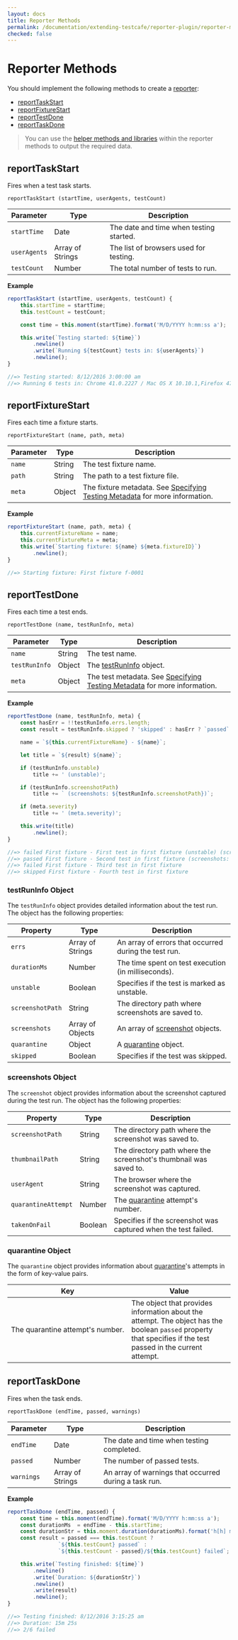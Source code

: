 ```yaml
---
layout: docs
title: Reporter Methods
permalink: /documentation/extending-testcafe/reporter-plugin/reporter-methods.html
checked: false
---
```

# Reporter Methods

You should implement the following methods to create a [reporter](README.md#implementing-the-reporter):

* [reportTaskStart](#reporttaskstart)
* [reportFixtureStart](#reportfixturestart)
* [reportTestDone](#reporttestdone)
* [reportTaskDone](#reporttaskdone)

> You can use the [helper methods and libraries](helpers.md) within the reporter methods to output the required data.

## reportTaskStart

Fires when a test task starts.

```text
reportTaskStart (startTime, userAgents, testCount)
```

Parameter    | Type             | Description
------------ | ---------------- | ---------------------------------------
`startTime`  | Date             | The date and time when testing started.
`userAgents` | Array of Strings | The list of browsers used for testing.
`testCount`  | Number           | The total number of tests to run.

**Example**

```js
reportTaskStart (startTime, userAgents, testCount) {
    this.startTime = startTime;
    this.testCount = testCount;

    const time = this.moment(startTime).format('M/D/YYYY h:mm:ss a');

    this.write(`Testing started: ${time}`)
        .newline()
        .write(`Running ${testCount} tests in: ${userAgents}`)
        .newline();
}

//=> Testing started: 8/12/2016 3:00:00 am
//=> Running 6 tests in: Chrome 41.0.2227 / Mac OS X 10.10.1,Firefox 47 / Mac OS X 10.10.1
```

## reportFixtureStart

Fires each time a fixture starts.

```text
reportFixtureStart (name, path, meta)
```

Parameter | Type   | Description
--------- | ------ | --------------------------------
`name`    | String | The test fixture name.
`path`    | String | The path to a test fixture file.
`meta`    | Object | The fixture metadata. See [Specifying Testing Metadata](../../test-api/test-code-structure.md#specifying-testing-metadata) for more information.

**Example**

```js
reportFixtureStart (name, path, meta) {
    this.currentFixtureName = name;
    this.currentFixtureMeta = meta;
    this.write(`Starting fixture: ${name} ${meta.fixtureID}`)
        .newline();
}

//=> Starting fixture: First fixture f-0001
```

## reportTestDone

Fires each time a test ends.

```text
reportTestDone (name, testRunInfo, meta)
```

Parameter     | Type   | Description
------------- | ------ | -------------------------------------------------------------
`name`        | String | The test name.
`testRunInfo` | Object | The [testRunInfo](#testruninfo-object) object.
`meta`        | Object | The test metadata. See [Specifying Testing Metadata](../../test-api/test-code-structure.md#specifying-testing-metadata) for more information.

**Example**

```js
reportTestDone (name, testRunInfo, meta) {
    const hasErr = !!testRunInfo.errs.length;
    const result = testRunInfo.skipped ? 'skipped' : hasErr ? `passed` : `failed`;

    name = `${this.currentFixtureName} - ${name}`;

    let title = `${result} ${name}`;

    if (testRunInfo.unstable)
        title += ' (unstable)';

    if (testRunInfo.screenshotPath)
        title += ` (screenshots: ${testRunInfo.screenshotPath})`;

    if (meta.severity)
        title += ' (meta.severity)';

    this.write(title)
        .newline();
}

//=> failed First fixture - First test in first fixture (unstable) (screenshots: /screenshots/1445437598847) (critical)
//=> passed First fixture - Second test in first fixture (screenshots: /screenshots/1445437598847)
//=> failed First fixture - Third test in first fixture
//=> skipped First fixture - Fourth test in first fixture
```

### testRunInfo Object

The `testRunInfo` object provides detailed information about the test run. The object has the following properties:

Property            | Type             | Description
------------------- | ---------------- | --------------------------------------------------------
`errs`              | Array of Strings | An array of errors that occurred during the test run.
`durationMs`        | Number           | The time spent on test execution (in milliseconds).
`unstable`          | Boolean          | Specifies if the test is marked as unstable.
`screenshotPath`    | String           | The directory path where screenshots are saved to.
`screenshots`       | Array of Objects | An array of [screenshot](#screenshots-object) objects.
`quarantine`        | Object           | A [quarantine](#quarantine-object) object.
`skipped`           | Boolean          | Specifies if the test was skipped.

### screenshots Object

The `screenshot` object provides information about the screenshot captured during the test run. The object has the following properties:

Property            | Type             | Description
------------------- | ---------------- | --------------------------------------------------------
`screenshotPath`    | String           | The directory path where the screenshot was saved to.
`thumbnailPath`     | String           | The directory path where the screenshot's thumbnail was saved to.
`userAgent`         | String           | The browser where the screenshot was captured.
`quarantineAttempt` | Number           | The [quarantine](../../using-testcafe/programming-interface/runner.md#quarantine-mode) attempt's number.
`takenOnFail`       | Boolean          | Specifies if the screenshot was captured when the test failed.

### quarantine Object

The `quarantine` object provides information about [quarantine](../../using-testcafe/programming-interface/runner.md#quarantine-mode)'s attempts in the form of key-value pairs.

Key                               | Value
----------------------------------| ------------------------------------------------
The&nbsp;quarantine&nbsp;attempt's&nbsp;number. |  The object that provides information about the attempt. The object has the boolean `passed` property that specifies if the test passed in the current attempt.

## reportTaskDone

Fires when the task ends.

```text
reportTaskDone (endTime, passed, warnings)
```

Parameter  | Type             | Description
---------- | ---------------- | ----------------------------------------------
`endTime`  | Date             | The date and time when testing completed.
`passed`   | Number           | The number of passed tests.
`warnings` | Array of Strings | An array of warnings that occurred during a task run.

**Example**

```js
reportTaskDone (endTime, passed) {
    const time = this.moment(endTime).format('M/D/YYYY h:mm:ss a');
    const durationMs  = endTime - this.startTime;
    const durationStr = this.moment.duration(durationMs).format('h[h] mm[m] ss[s]');
    const result = passed === this.testCount ?
                `${this.testCount} passed` :
                `${this.testCount - passed}/${this.testCount} failed`;

    this.write(`Testing finished: ${time}`)
        .newline()
        .write(`Duration: ${durationStr}`)
        .newline()
        .write(result)
        .newline();
}

//=> Testing finished: 8/12/2016 3:15:25 am
//=> Duration: 15m 25s
//=> 2/6 failed
```
